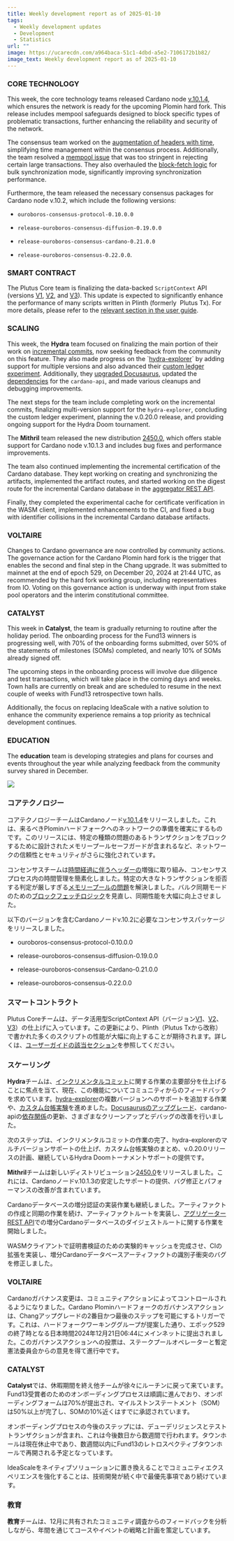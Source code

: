 ```yaml
---
title: Weekly development report as of 2025-01-10
tags:
  - Weekly development updates
  - Development
  - Statistics
url: ""
image: https://ucarecdn.com/a964baca-51c1-4dbd-a5e2-7106172b1b82/
image_text: Weekly development report as of 2025-01-10
---
```


### CORE TECHNOLOGY

This week, the core technology teams released Cardano node [v.10.1.4](https://github.com/IntersectMBO/cardano-node/releases/tag/10.1.4), which ensures the network is ready for the upcoming Plomin hard fork. This release includes mempool safeguards designed to block specific types of problematic transactions, further enhancing the reliability and security of the network.

The consensus team worked on the [augmentation of headers with time](https://github.com/IntersectMBO/ouroboros-consensus/pull/1288), simplifying time management within the consensus process. Additionally, the team resolved a [mempool issue](https://github.com/IntersectMBO/ouroboros-consensus/pull/1352) that was too stringent in rejecting certain large transactions. They also overhauled the [block-fetch logic](https://github.com/IntersectMBO/ouroboros-consensus/pull/1179) for bulk synchronization mode, significantly improving synchronization performance. 

Furthermore, the team released the necessary consensus packages for Cardano node v.10.2, which include the following versions: 

*   `ouroboros-consensus-protocol-0.10.0.0` 
    
*   `release-ouroboros-consensus-diffusion-0.19.0.0` 
    
*   `release-ouroboros-consensus-cardano-0.21.0.0` 
    
*   `release-ouroboros-consensus-0.22.0.0`.
    

### SMART CONTRACT

The Plutus Core team is finalizing the data-backed `ScriptContext` API (versions [V1](https://plutus.cardano.intersectmbo.org/haddock/latest/plutus-ledger-api/PlutusLedgerApi-V1-Data-Contexts.html), [V2](https://plutus.cardano.intersectmbo.org/haddock/latest/plutus-ledger-api/PlutusLedgerApi-V2-Data-Contexts.html), and [V3](https://plutus.cardano.intersectmbo.org/haddock/latest/plutus-ledger-api/PlutusLedgerApi-V3-Data-Contexts.html)). This update is expected to significantly enhance the performance of many scripts written in Plinth (formerly  Plutus Tx). For more details, please refer to the [relevant section in the user guide](https://plutus.cardano.intersectmbo.org/docs/working-with-scripts/optimizing-scripts-with-asData).

### SCALING

This week, the **Hydra** team focused on finalizing the main portion of their work on [incremental commits](https://github.com/cardano-scaling/hydra/pull/1715), now seeking feedback from the community on this feature. They also made progress on the \`[hydra-explorer](https://github.com/cardano-scaling/hydra/issues/1282)\` by adding support for multiple versions and also advanced their [custom ledger experiment](https://github.com/cardano-scaling/hydra/pull/1742). Additionally, they [upgraded Docusaurus](https://github.com/cardano-scaling/hydra/pull/1768), updated the [dependencies](https://github.com/cardano-scaling/hydra/pull/1760) for the `cardano-api`, and made various cleanups and debugging improvements.

The next steps for the team include completing work on the incremental commits, finalizing multi-version support for the `hydra-explorer`, concluding the custom ledger experiment, planning the v.0.20.0 release, and providing ongoing support for the Hydra Doom tournament.

The **Mithril** team released the new distribution [2450.0](https://github.com/input-output-hk/mithril/releases/tag/2450.0), which offers stable support for Cardano node v.10.1.3 and includes bug fixes and performance improvements.

The team also continued implementing the incremental certification of the Cardano database. They kept working on creating and synchronizing the artifacts, implemented the artifact routes, and started working on the digest route for the incremental Cardano database in the [aggregator REST API](https://github.com/input-output-hk/mithril/issues/2174).

Finally, they completed the experimental cache for certificate verification in the WASM client, implemented enhancements to the CI, and fixed a bug with identifier collisions in the incremental Cardano database artifacts.

### VOLTAIRE

Changes to Cardano governance are now controlled by community actions. The governance action for the Cardano Plomin hard fork is the trigger that enables the second and final step in the Chang upgrade. It was submitted to mainnet at the end of epoch 529, on December 20, 2024 at 21:44 UTC, as recommended by the hard fork working group, including representatives from IO. Voting on this governance action is underway with input from stake pool operators and the interim constitutional committee.

### CATALYST

This week in **Catalyst**, the team is gradually returning to routine after the holiday period. The onboarding process for the Fund13 winners is progressing well, with 70% of the onboarding forms submitted, over 50% of the statements of milestones (SOMs) completed, and nearly 10% of SOMs already signed off. 

The upcoming steps in the onboarding process will involve due diligence and test transactions, which will take place in the coming days and weeks. Town halls are currently on break and are scheduled to resume in the next couple of weeks with Fund13 retrospective town halls.

Additionally, the focus on replacing IdeaScale with a native solution to enhance the community experience remains a top priority as technical development continues.

### EDUCATION

The **education** team is developing strategies and plans for courses and events throughout the year while analyzing feedback from the community survey shared in December.

![](https://ucarecdn.com/110a48a0-fcda-48d3-bfae-1b69c10fef46/-/preview/-/format/auto/-/quality/smart/)

### コアテクノロジー

コアテクノロジーチームはCardanoノード[v.10.1.4](https://github.com/IntersectMBO/cardano-node/releases/tag/10.1.4)をリリースしました。これは、来るべきPlominハードフォークへのネットワークの準備を確実にするものです。このリリースには、特定の種類の問題のあるトランザクションをブロックするために設計されたメモリープールセーフガードが含まれるなど、ネットワークの信頼性とセキュリティがさらに強化されています。

コンセンサスチームは[時間経過に伴うヘッダーの](https://github.com/IntersectMBO/ouroboros-consensus/pull/1288)増強に取り組み、コンセンサスプロセス内の時間管理を簡素化しました。特定の大きなトランザクションを拒否する判定が厳しすぎる[メモリープールの問題](https://github.com/IntersectMBO/ouroboros-consensus/pull/1352)を解決しました。バルク同期モードのための[ブロックフェッチロジック](https://github.com/IntersectMBO/ouroboros-consensus/pull/1179)を見直し、同期性能を大幅に向上させました。 

以下のバージョンを含むCardanoノードv.10.2に必要なコンセンサスパッケージをリリースしました。 

*   ouroboros-consensus-protocol-0.10.0.0 
    
*   release-ouroboros-consensus-diffusion-0.19.0.0 
    
*   release-ouroboros-consensus-Cardano-0.21.0.0 
    
*   release-ouroboros-consensus-0.22.0.0
    

### スマートコントラクト

Plutus Coreチームは、データ活用型ScriptContext API（バージョン[V1](https://plutus.cardano.intersectmbo.org/haddock/latest/plutus-ledger-api/PlutusLedgerApi-V1-Data-Contexts.html)、[V2](https://plutus.cardano.intersectmbo.org/haddock/latest/plutus-ledger-api/PlutusLedgerApi-V2-Data-Contexts.html)、[V3](https://plutus.cardano.intersectmbo.org/haddock/latest/plutus-ledger-api/PlutusLedgerApi-V3-Data-Contexts.html)）の仕上げに入っています。この更新により、Plinth（Plutus Txから改称）で書かれた多くのスクリプトの性能が大幅に向上することが期待されます。詳しくは、[ユーザーガイドの該当セクション](https://plutus.cardano.intersectmbo.org/docs/working-with-scripts/optimizing-scripts-with-asData)を参照してください。

### スケーリング

**Hydra**チームは、[インクリメンタルコミット](https://github.com/cardano-scaling/hydra/pull/1715)に関する作業の主要部分を仕上げることに焦点を当て、現在、この機能についてコミュニティからのフィードバックを求めています。[hydra-explorer](https://github.com/cardano-scaling/hydra/issues/1282)の複数バージョンへのサポートを追加する作業や、[カスタム台帳実験](https://github.com/cardano-scaling/hydra/pull/1742)を進めました。[Docusaurusのアップグレード](https://github.com/cardano-scaling/hydra/pull/1768)、cardano-apiの[依存関係](https://github.com/cardano-scaling/hydra/pull/1760)の更新、さまざまなクリーンアップとデバッグの改善を行いました。

次のステップは、インクリメンタルコミットの作業の完了、hydra-explorerのマルチバージョンサポートの仕上げ、カスタム台帳実験のまとめ、v.0.20.0リリースの計画、継続しているHydra Doomトーナメントサポートの提供です。

**Mithril**チームは新しいディストリビューション[2450.0](https://github.com/input-output-hk/mithril/releases/tag/2450.0)をリリースしました。これには、Cardanoノードv.10.1.3の安定したサポートの提供、バグ修正とパフォーマンスの改善が含まれています。

Cardanoデータベースの増分認証の実装作業も継続しました。アーティファクトの作成と同期の作業を続け、アーティファクトルートを実装し、[アグリゲーターREST API](https://github.com/input-output-hk/mithril/issues/2174)での増分Cardanoデータベースのダイジェストルートに関する作業を開始しました。

WASMクライアントで証明書検証のための実験的キャッシュを完成させ、CIの拡張を実装し、増分Cardanoデータベースアーティファクトの識別子衝突のバグを修正しました。

### VOLTAIRE

Cardanoガバナンス変更は、コミュニティアクションによってコントロールされるようになりました。Cardano Plominハードフォークのガバナンスアクションは、Changアップグレードの2番目かつ最後のステップを可能にするトリガーです。これは、ハードフォークワーキンググループが提案した通り、エポック529の終了時となる日本時間2024年12月21日06:44にメインネットに提出されました。このガバナンスアクションへの投票は、ステークプールオペレーターと暫定憲法委員会からの意見を得て進行中です。

### CATALYST

**Catalyst**では、休暇期間を終え他チームが徐々にルーチンに戻って来ています。Fund13受賞者のためのオンボーディングプロセスは順調に進んでおり、オンボーディングフォームは70%が提出され、マイルストンステートメント（SOM）は50%以上が完了し、SOMの10%近くはすでに承認されています。 

オンボーディングプロセスの今後のステップには、デューデリジェンスとテストトランザクションが含まれ、これは今後数日から数週間で行われます。タウンホールは現在休止中であり、数週間以内にFund13のレトロスペクティブタウンホールで再開される予定となっています。

IdeaScaleをネイティブソリューションに置き換えることでコミュニティエクスペリエンスを強化することは、技術開発が続く中で最優先事項であり続けています。

### 教育

**教育**チームは、12月に共有されたコミュニティ調査からのフィードバックを分析しながら、年間を通じてコースやイベントの戦略と計画を策定しています。
